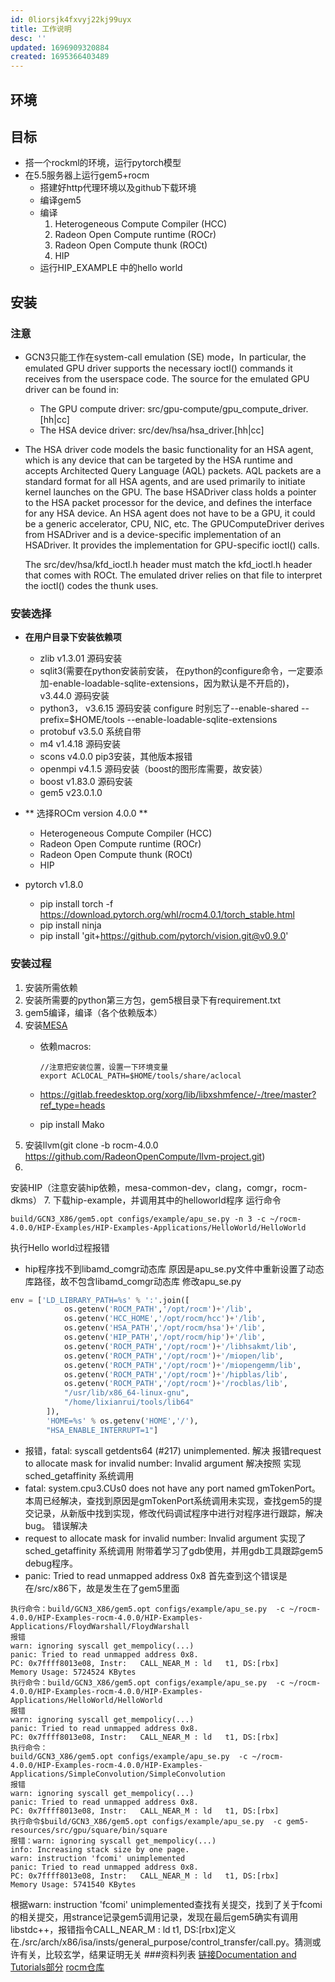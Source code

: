 ```yaml
---
id: 0liorsjk4fxvyj22kj99uyx
title: 工作说明
desc: ''
updated: 1696909320884
created: 1695366403489
---
```


## 环境
## 目标
- 搭一个rockml的环境，运行pytorch模型
- 在5.5服务器上运行gem5+rocm
    - 搭建好http代理环境以及github下载环境
    - 编译gem5
    - 编译
        1. Heterogeneous Compute Compiler (HCC)
        1. Radeon Open Compute runtime (ROCr)
        1. Radeon Open Compute thunk (ROCt)
        1. HIP
    - 运行HIP_EXAMPLE 中的hello world
## 安装
### 注意
* GCN3只能工作在system-call emulation (SE) mode，In particular, the emulated GPU driver supports the necessary ioctl() commands it receives from the userspace code. The source for the emulated GPU driver can be found in:
    - The GPU compute driver: src/gpu-compute/gpu_compute_driver.[hh|cc]
    - The HSA device driver: src/dev/hsa/hsa_driver.[hh|cc]
* The HSA driver code models the basic functionality for an HSA agent, which is any device that can be targeted by the HSA runtime and accepts Architected Query Language (AQL) packets. AQL packets are a standard format for all HSA agents, and are used primarily to initiate kernel launches on the GPU. The base HSADriver class holds a pointer to the HSA packet processor for the device, and defines the interface for any HSA device. An HSA agent does not have to be a GPU, it could be a generic accelerator, CPU, NIC, etc.
    The GPUComputeDriver derives from HSADriver and is a device-specific implementation of an HSADriver. It provides the implementation for GPU-specific ioctl() calls.

    The src/dev/hsa/kfd_ioctl.h header must match the kfd_ioctl.h header that comes with ROCt. The emulated driver relies on that file to interpret the ioctl() codes the thunk uses.
### 安装选择
* **在用户目录下安装依赖项**
    - zlib      v1.3.01 源码安装
    - sqlit3(需要在python安装前安装， 在python的configure命令，一定要添加-enable-loadable-sqlite-extensions，因为默认是不开启的)，v3.44.0 源码安装
    - python3， v3.6.15  源码安装
    configure 时别忘了--enable-shared
    --prefix=$HOME/tools --enable-loadable-sqlite-extensions 
    - protobuf  v3.5.0  系统自带
    - m4        v1.4.18  源码安装
    - scons     v4.0.0  pip3安装，其他版本报错
    - openmpi   v4.1.5 源码安装（boost的图形库需要，故安装）
    - boost     v1.83.0    源码安装
    - gem5 v23.0.1.0
  
* ** 选择ROCm version 4.0.0 **
    - Heterogeneous Compute Compiler (HCC)
    - Radeon Open Compute runtime (ROCr)
    - Radeon Open Compute thunk (ROCt)
    - HIP
* pytorch v1.8.0
    - pip install torch -f https://download.pytorch.org/whl/rocm4.0.1/torch_stable.html
    - pip install ninja
    - pip install 'git+https://github.com/pytorch/vision.git@v0.9.0'
### 安装过程
1. 安装所需依赖
2. 安装所需要的python第三方包，gem5根目录下有requirement.txt
3. gem5编译，编译（各个依赖版本）
4. 安装[MESA](mesahttps://github.com/Mesa3D/mesa.git)
    - 依赖macros:
        ```
        //注意把安装位置，设置一下环境变量
        export ACLOCAL_PATH=$HOME/tools/share/aclocal
         ```
  
    - https://gitlab.freedesktop.org/xorg/lib/libxshmfence/-/tree/master?ref_type=heads
    - pip install Mako
5. 安装llvm(git clone -b rocm-4.0.0 https://github.com/RadeonOpenCompute/llvm-project.git)
6. 
安装HIP（注意安装hip依赖，mesa-common-dev，clang，comgr，rocm-dkms）
7. 下载hip-example，并调用其中的helloworld程序
    运行命令
```shell
build/GCN3_X86/gem5.opt configs/example/apu_se.py -n 3 -c ~/rocm-4.0.0/HIP-Examples/HIP-Examples-Applications/HelloWorld/HelloWorld
```
执行Hello world过程报错
* hip程序找不到libamd_comgr动态库
    原因是apu_se.py文件中重新设置了动态库路径，故不包含libamd_comgr动态库
    修改apu_se.py
```python
env = ['LD_LIBRARY_PATH=%s' % ':'.join([
            os.getenv('ROCM_PATH','/opt/rocm')+'/lib',
            os.getenv('HCC_HOME','/opt/rocm/hcc')+'/lib',
            os.getenv('HSA_PATH','/opt/rocm/hsa')+'/lib',
            os.getenv('HIP_PATH','/opt/rocm/hip')+'/lib',
            os.getenv('ROCM_PATH','/opt/rocm')+'/libhsakmt/lib',
            os.getenv('ROCM_PATH','/opt/rocm')+'/miopen/lib',
            os.getenv('ROCM_PATH','/opt/rocm')+'/miopengemm/lib',
            os.getenv('ROCM_PATH','/opt/rocm')+'/hipblas/lib',
            os.getenv('ROCM_PATH','/opt/rocm')+'/rocblas/lib',
            "/usr/lib/x86_64-linux-gnu",
            "/home/lixianrui/tools/lib64"
        ]),
        'HOME=%s' % os.getenv('HOME','/'),
        "HSA_ENABLE_INTERRUPT=1"]
```
* 报错，fatal: syscall getdents64 (#217) unimplemented.
    解决[](https://gem5-review.googlesource.com/c/public/gem5/+/46242)
    报错request to allocate mask for invalid number: Invalid argument
    解决按照[](https://gem5-review.googlesource.com/c/public/gem5/+/46243) 实现sched_getaffinity 系统调用
* fatal: system.cpu3.CUs0 does not have any port named gmTokenPort。本周已经解决，查找到原因是gmTokenPort系统调用未实现，查找gem5的提交记录，从新版中找到实现，修改代码调试程序中进行对程序进行跟踪，解决bug。
    错误解决[](https://gem5-review.googlesource.com/c/public/gem5/+/35096)
* request to allocate mask for invalid number: Invalid argument
    实现了sched_getaffinity 系统调用
    附带着学习了gdb使用，并用gdb工具跟踪gem5 debug程序。
* panic: Tried to read unmapped address 0x8
 首先查到这个错误是在/src/x86下，故是发生在了gem5里面
```shell
执行命令：build/GCN3_X86/gem5.opt configs/example/apu_se.py  -c ~/rocm-4.0.0/HIP-Examples-rocm-4.0.0/HIP-Examples-Applications/FloydWarshall/FloydWarshall
报错
warn: ignoring syscall get_mempolicy(...)
panic: Tried to read unmapped address 0x8.
PC: 0x7ffff8013e08, Instr:   CALL_NEAR_M : ld   t1, DS:[rbx]
Memory Usage: 5724524 KBytes
执行命令：build/GCN3_X86/gem5.opt configs/example/apu_se.py  -c ~/rocm-4.0.0/HIP-Examples-rocm-4.0.0/HIP-Examples-Applications/HelloWorld/HelloWorld
报错
warn: ignoring syscall get_mempolicy(...)
panic: Tried to read unmapped address 0x8.
PC: 0x7ffff8013e08, Instr:   CALL_NEAR_M : ld   t1, DS:[rbx]
执行命令：
build/GCN3_X86/gem5.opt configs/example/apu_se.py  -c ~/rocm-4.0.0/HIP-Examples-rocm-4.0.0/HIP-Examples-Applications/SimpleConvolution/SimpleConvolution
报错
warn: ignoring syscall get_mempolicy(...)
panic: Tried to read unmapped address 0x8.
PC: 0x7ffff8013e08, Instr:   CALL_NEAR_M : ld   t1, DS:[rbx]
执行命令$build/GCN3_X86/gem5.opt configs/example/apu_se.py  -c gem5-resources/src/gpu/square/bin/square
报错：warn: ignoring syscall get_mempolicy(...)
info: Increasing stack size by one page.
warn: instruction 'fcomi' unimplemented
panic: Tried to read unmapped address 0x8.
PC: 0x7ffff8013e08, Instr:   CALL_NEAR_M : ld   t1, DS:[rbx]
Memory Usage: 5741540 KBytes
```
根据warn: instruction 'fcomi' unimplemented查找有关提交，找到了[](https://gem5-review.googlesource.com/c/public/gem5/+/42443)关于fcomi的相关提交，用strance记录gem5调用记录，发现在最后gem5确实有调用libstdc++，报错指令CALL_NEAR_M : ld   t1, DS:[rbx]定义在./src/arch/x86/isa/insts/general_purpose/control_transfer/call.py。猜测或许有关，比较玄学，结果证明无关
###资料列表
[链接Documentation and Tutorials部分](https://www.gem5.org/documentation/general_docs/gpu_models/GCN3)
[rocm仓库](http://repo.radeon.com/rocm/archive/)